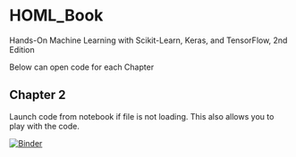 # HOML_Book


Hands-On Machine Learning with Scikit-Learn, Keras, and TensorFlow, 2nd Edition


Below can open code for each Chapter
## Chapter 2 
Launch code from notebook if file is not loading. This also allows you to play with the code.

[![Binder](https://mybinder.org/badge_logo.svg)](https://mybinder.org/v2/gh/TyronSamaroo/HOML_Book/main?filepath=%2FChapter2HOML.ipynb)

